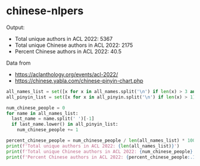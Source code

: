 # chinese-nlpers

Output:
- Total unique authors in ACL 2022: 5367
- Total unique Chinese authors in ACL 2022: 2175
- Percent Chinese authors in ACL 2022: 40.5

Data from 
- https://aclanthology.org/events/acl-2022/
- https://chinese.yabla.com/chinese-pinyin-chart.php 

```python
all_names_list = set([x for x in all_names.split('\n') if len(x) > 3 and ' 'in x])
all_pinyin_list = set([x for x in all_pinyin.split('\n') if len(x) > 1])

num_chinese_people = 0
for name in all_names_list:
  last_name = name.split(' ')[-1]
  if last_name.lower() in all_pinyin_list:
    num_chinese_people += 1

percent_chinese_people = num_chinese_people / len(all_names_list) * 100
print(f'Total unique authors in ACL 2022: {len(all_names_list)}')
print(f'Total unique Chinese authors in ACL 2022: {num_chinese_people}')
print(f'Percent Chinese authors in ACL 2022: {percent_chinese_people:.1f}')
```
